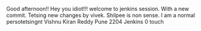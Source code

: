Good afternoon!! Hey you idiot!!! welcome to jenkins session. With a new commit. Tetsing new changes by vivek. Shilpee is non sense. I am a normal persotetsingnt Vishnu Kiran Reddy
Pune
2204
Jenkins
0 touch
